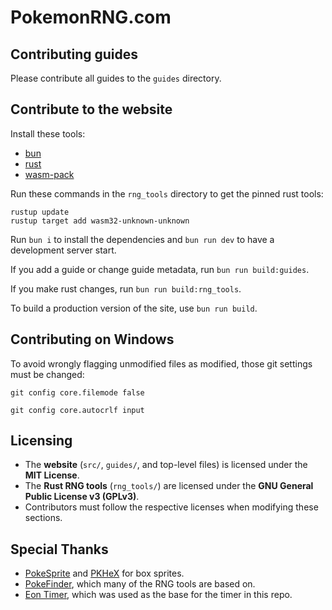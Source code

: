 # PokemonRNG.com

## Contributing guides

Please contribute all guides to the `guides` directory.

## Contribute to the website

Install these tools:

- [bun](https://bun.sh/)
- [rust](https://www.rust-lang.org/tools/install)
- [wasm-pack](https://rustwasm.github.io/wasm-pack/installer/)

Run these commands in the `rng_tools` directory to get the pinned rust tools:

```
rustup update
rustup target add wasm32-unknown-unknown
```

Run `bun i` to install the dependencies and `bun run dev` to have a development server start.

If you add a guide or change guide metadata, run `bun run build:guides`.

If you make rust changes, run `bun run build:rng_tools`.

To build a production version of the site, use `bun run build`.

## Contributing on Windows

To avoid wrongly flagging unmodified files as modified, those git settings must be changed:

`git config core.filemode false`

`git config core.autocrlf input`

## Licensing

- The **website** (`src/`, `guides/`, and top-level files) is licensed under the **MIT License**.
- The **Rust RNG tools** (`rng_tools/`) are licensed under the **GNU General Public License v3 (GPLv3)**.
- Contributors must follow the respective licenses when modifying these sections.

## Special Thanks

- [PokeSprite](https://github.com/msikma/pokesprite/) and [PKHeX](https://github.com/kwsch/PKHeX) for box sprites.
- [PokeFinder](https://github.com/Admiral-Fish/PokeFinder), which many of the RNG tools are based on.
- [Eon Timer](https://github.com/DasAmpharos/EonTimer), which was used as the base for the timer in this repo.
